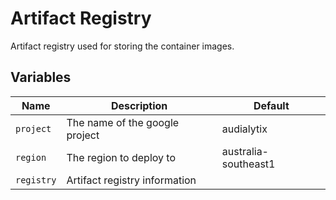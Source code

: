 # Artifact Registry

Artifact registry used for storing the container images.

## Variables

| Name | Description | Default |
|------|-------------|---------|
| `project` | The name of the google project | audialytix |
| `region` | The region to deploy to | australia-southeast1 |
| `registry` | Artifact registry information |  |
